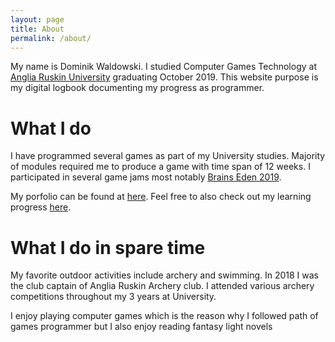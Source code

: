 ```yaml
---
layout: page
title: About
permalink: /about/
---
```

  <div class="post-content">
    <p>My name is Dominik Waldowski. I studied Computer Games Technology at <a href="https://aru.ac.uk/">Anglia Ruskin University</a> graduating October 2019.
	    This website purpose is my digital logbook documenting my progress as programmer.</p>
<h1 class="post-title">What I do</h1>
<p> I have programmed several games as part of my University studies. Majority of modules required me to produce a game with time span of 12 weeks.
I participated in several game jams most notably <a href="http://www.brainseden.net/">Brains Eden 2019</a>.</p>
<p>My porfolio can be found at <a href="https://dominikwaldowski5510.github.io/Dominik_Waldowski_Porfolio/">here</a>. Feel free to also check out my learning progress <a href="">here</a>.</p>
<!--<h1 class="post-title">Experience</h1>-->

<h1 class="post-title">What I do in spare time</h1>
<p> My favorite outdoor activities include archery and swimming. In 2018 I was the club captain of Anglia Ruskin Archery club. I attended various archery competitions throughout my 3 years at University.</p>
<p> I enjoy playing computer games which is the reason why I followed path of games programmer but I also enjoy reading fantasy light novels</p>
